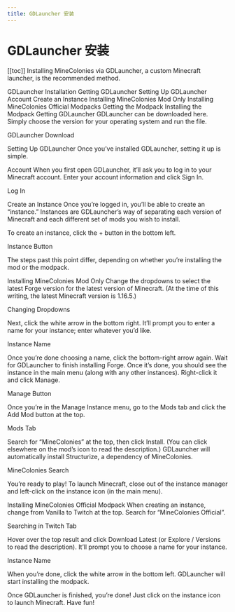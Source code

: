```yaml
---
title: GDLauncher 安装
---
```

# GDLauncher 安装
[[toc]]
Installing MineColonies via GDLauncher, a custom Minecraft launcher, is the recommended method.

GDLauncher Installation
Getting GDLauncher
Setting Up GDLauncher
Account
Create an Instance
Installing MineColonies Mod Only
Installing MineColonies Official Modpacks
Getting the Modpack
Installing the Modpack
Getting GDLauncher
GDLauncher can be downloaded here. Simply choose the version for your operating system and run the file.

GDLauncher Download

Setting Up GDLauncher
Once you’ve installed GDLauncher, setting it up is simple.

Account
When you first open GDLauncher, it’ll ask you to log in to your Minecraft account. Enter your account information and click Sign In.

Log In

Create an Instance
Once you’re logged in, you’ll be able to create an “instance.” Instances are GDLauncher’s way of separating each version of Minecraft and each different set of mods you wish to install.

To create an instance, click the + button in the bottom left.

Instance Button

The steps past this point differ, depending on whether you’re installing the mod or the modpack.

Installing MineColonies Mod Only
Change the dropdowns to select the latest Forge version for the latest version of Minecraft. (At the time of this writing, the latest Minecraft version is 1.16.5.)

Changing Dropdowns

Next, click the white arrow in the bottom right. It’ll prompt you to enter a name for your instance; enter whatever you’d like.

Instance Name

Once you’re done choosing a name, click the bottom-right arrow again. Wait for GDLauncher to finish installing Forge. Once it’s done, you should see the instance in the main menu (along with any other instances). Right-click it and click Manage.

Manage Button

Once you’re in the Manage Instance menu, go to the Mods tab and click the Add Mod button at the top.

Mods Tab

Search for “MineColonies” at the top, then click Install. (You can click elsewhere on the mod’s icon to read the description.) GDLauncher will automatically install Structurize, a dependency of MineColonies.

MineColonies Search

You’re ready to play! To launch Minecraft, close out of the instance manager and left-click on the instance icon (in the main menu).

Installing MineColonies Official Modpack
When creating an instance, change from Vanilla to Twitch at the top. Search for “MineColonies Official”.

Searching in Twitch Tab

Hover over the top result and click Download Latest (or Explore / Versions to read the description). It’ll prompt you to choose a name for your instance.

Instance Name

When you’re done, click the white arrow in the bottom left. GDLauncher will start installing the modpack.

Once GDLauncher is finished, you’re done! Just click on the instance icon to launch Minecraft. Have fun!